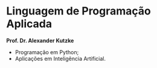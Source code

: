 # Linguagem de Programação Aplicada
**Prof. Dr. Alexander Kutzke**

* Programação em Python;
* Aplicações em Inteligência Artificial.